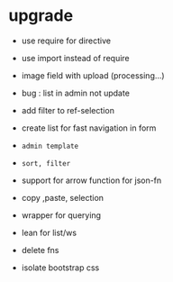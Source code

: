 # upgrade
* use require for directive
* use import instead of require
* image field with upload (processing...)

* bug : list in admin not update

* add filter to ref-selection

* create list for fast navigation in form

* `admin template`

* `sort, filter`

* support for arrow function for json-fn

* copy ,paste, selection
 
* wrapper for querying

* lean for list/ws

* delete fns

* isolate bootstrap css
